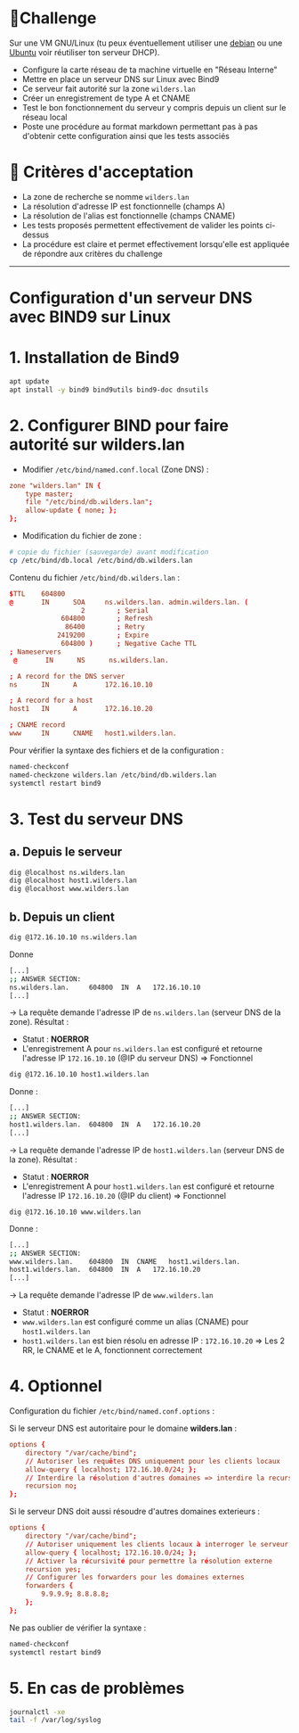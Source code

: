# 💪Challenge

Sur une VM GNU/Linux (tu peux éventuellement utiliser une [debian](https://www.debian.org/) ou une [Ubuntu](https://ubuntu.com/) voir réutiliser ton serveur DHCP).

- Configure la carte réseau de ta machine virtuelle en "Réseau Interne"
- Mettre en place un serveur DNS sur Linux avec Bind9
- Ce serveur fait autorité sur la zone `wilders.lan`
- Créer un enregistrement de type A et CNAME
- Test le bon fonctionnement du serveur y compris depuis un client sur le réseau local
- Poste une procédure au format markdown permettant pas à pas d'obtenir cette configuration ainsi que les tests associés

# 🧐 Critères d'acceptation

* La zone de recherche se nomme `wilders.lan`
* La résolution d'adresse IP est fonctionnelle (champs A)
* La résolution de l'alias est fonctionnelle (champs CNAME)
* Les tests proposés permettent effectivement de valider les points ci-dessus
* La procédure est claire et permet effectivement lorsqu'elle est appliquée de répondre aux critères du challenge

---

# Configuration d'un serveur DNS avec BIND9 sur Linux


# 1. Installation de Bind9

```bash
apt update
apt install -y bind9 bind9utils bind9-doc dnsutils
```

# 2. Configurer BIND pour faire autorité sur wilders.lan

- Modifier `/etc/bind/named.conf.local` (Zone DNS) :

```conf
zone "wilders.lan" IN {
	type master;
	file "/etc/bind/db.wilders.lan";
	allow-update { none; };
};
```

- Modification du fichier de zone :
```bash
# copie du fichier (sauvegarde) avant modification
cp /etc/bind/db.local /etc/bind/db.wilders.lan
```

Contenu du fichier `/etc/bind/db.wilders.lan` :

```conf
$TTL    604800
@       IN      SOA     ns.wilders.lan. admin.wilders.lan. (
				  2        ; Serial
			 604800        ; Refresh
			  86400        ; Retry
			2419200        ; Expire
			 604800 )      ; Negative Cache TTL
; Nameservers
 @       IN      NS      ns.wilders.lan.

; A record for the DNS server
ns      IN      A       172.16.10.10

; A record for a host
host1   IN      A       172.16.10.20

; CNAME record
www     IN      CNAME   host1.wilders.lan.
```

Pour vérifier la syntaxe des fichiers et de la configuration :

```bash
named-checkconf
named-checkzone wilders.lan /etc/bind/db.wilders.lan
systemctl restart bind9
```

# 3. Test du serveur DNS

## a. Depuis le serveur

```bash
dig @localhost ns.wilders.lan
dig @localhost host1.wilders.lan
dig @localhost www.wilders.lan
```

## b. Depuis un client

```bash
dig @172.16.10.10 ns.wilders.lan
```

Donne 

```bash
[...]
;; ANSWER SECTION:
ns.wilders.lan.		604800	IN	A	172.16.10.10
[...]
```

-> La requête demande l'adresse IP de `ns.wilders.lan` (serveur DNS de la zone).
Résultat : 
- Statut : **NOERROR**
- L'enregistrement A pour `ns.wilders.lan` est configuré et retourne l'adresse IP `172.16.10.10` (@IP du serveur DNS)
=> Fonctionnel

```bash
dig @172.16.10.10 host1.wilders.lan
```

Donne :

```bash
[...]
;; ANSWER SECTION:
host1.wilders.lan.	604800	IN	A	172.16.10.20
[...]
```

-> La requête demande l'adresse IP de `host1.wilders.lan` (serveur DNS de la zone).
Résultat : 
- Statut : **NOERROR**
- L'enregistrement A pour `host1.wilders.lan` est configuré et retourne l'adresse IP `172.16.10.20` (@IP du client)
=> Fonctionnel


```
dig @172.16.10.10 www.wilders.lan
```

Donne :

```bash
[...]
;; ANSWER SECTION:
www.wilders.lan.	604800	IN	CNAME	host1.wilders.lan.
host1.wilders.lan.	604800	IN	A	172.16.10.20
[...]
```

-> La requête demande l'adresse IP de `www.wilders.lan`
- Statut : **NOERROR**
- `www.wilders.lan` est configuré comme un alias (CNAME) pour `host1.wilders.lan`
- `host1.wilders.lan` est bien résolu en adresse IP : `172.16.10.20`
=> Les 2 RR, le CNAME et le A, fonctionnent correctement


# 4. Optionnel

Configuration du fichier `/etc/bind/named.conf.options` :

Si le serveur DNS est autoritaire pour le domaine **wilders.lan** :

```conf
options {
	directory "/var/cache/bind";
    // Autoriser les requêtes DNS uniquement pour les clients locaux
    allow-query { localhost; 172.16.10.0/24; };
    // Interdire la résolution d'autres domaines => interdire la recursivité
    recursion no;
};
```

Si le serveur DNS doit aussi résoudre d'autres domaines exterieurs :

```conf
options {
    directory "/var/cache/bind";
    // Autoriser uniquement les clients locaux à interroger le serveur
    allow-query { localhost; 172.16.10.0/24; };
    // Activer la récursivité pour permettre la résolution externe
    recursion yes;
    // Configurer les forwarders pour les domaines externes
    forwarders {
        9.9.9.9; 8.8.8.8;
    };
};
```

Ne pas oublier de vérifier la syntaxe :

```bash
named-checkconf
systemctl restart bind9
```

# 5. En cas de problèmes

```bash
journalctl -xe
tail -f /var/log/syslog
```

